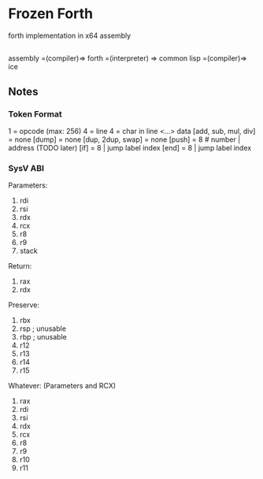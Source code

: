 # Frozen Forth
forth implementation in x64 assembly

## 
assembly =(compiler)=> forth =(interpreter) => common lisp =(compiler)=> ice
## Notes
### Token Format
<bytes>
1 = opcode (max: 256) 
4 = line
4 = char in line
<...> data
[add, sub, mul, div] = none
[dump] = none
[dup, 2dup, swap] = none
[push] = 8 # number | address (TODO later)
[if] = 8 | jump label index
[end] = 8 | jump label index  

### SysV ABI

Parameters:
1. rdi
2. rsi
3. rdx
4. rcx
5. r8
6. r9
7. stack

Return:
1. rax
2. rdx

Preserve:
1. rbx
2. rsp ; unusable 
3. rbp ; unusable
4. r12
5. r13
6. r14
7. r15

Whatever:
(Parameters and RCX)
1. rax
2. rdi
3. rsi
4. rdx
5. rcx  
6. r8
7. r9
8. r10
9. r11
